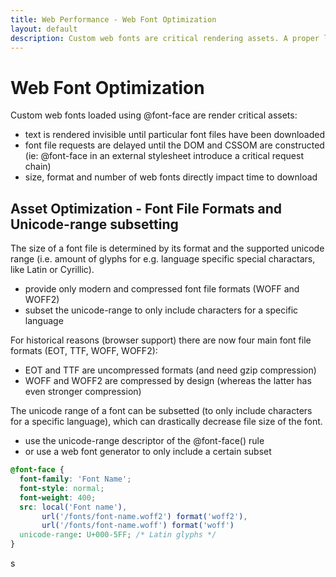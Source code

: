 ```yaml
---
title: Web Performance - Web Font Optimization
layout: default
description: Custom web fonts are critical rendering assets. A proper loading strategy and font file optimization can improve page load and rendering times.
---
```


# Web Font Optimization

Custom web fonts loaded using @font-face are render critical assets:

* text is rendered invisible until particular font files have been downloaded
* font file requests are delayed until the DOM and CSSOM are constructed (ie: @font-face in an external stylesheet introduce a critical request chain)
* size, format and number of web fonts directly impact time to download

## Asset Optimization - Font File Formats and Unicode-range subsetting

The size of a font file is determined by its format and the supported unicode range (i.e. amount of glyphs for e.g. language specific special charactars, like Latin or Cyrillic).

* provide only modern and compressed font file formats (WOFF and WOFF2) 
* subset the unicode-range to only include characters for a specific language

For historical reasons (browser support) there are now four main font file formats (EOT, TTF, WOFF, WOFF2):

* EOT and TTF are uncompressed formats (and need gzip compression)
* WOFF and WOFF2 are compressed by design (whereas the latter has even stronger compression)

The unicode range of a font can be subsetted (to only include characters for a specific language), which can drastically decrease file size of the font.

* use the unicode-range descriptor of the @font-face() rule
* or use a web font generator to only include a certain subset

```css
@font-face {
  font-family: 'Font Name';
  font-style: normal;
  font-weight: 400;
  src: local('Font name'),
       url('/fonts/font-name.woff2') format('woff2'),
       url('/fonts/font-name.woff') format('woff')
  unicode-range: U+000-5FF; /* Latin glyphs */
}
```
s

